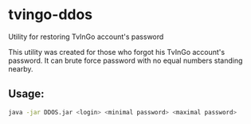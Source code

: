 # tvingo-ddos
Utility for restoring TvInGo account's password

This utility was created for those who forgot his TvInGo account's password. 
It can brute force password with no equal numbers standing nearby.

## Usage:

```bash
java -jar DDOS.jar <login> <minimal password> <maximal password>
```
